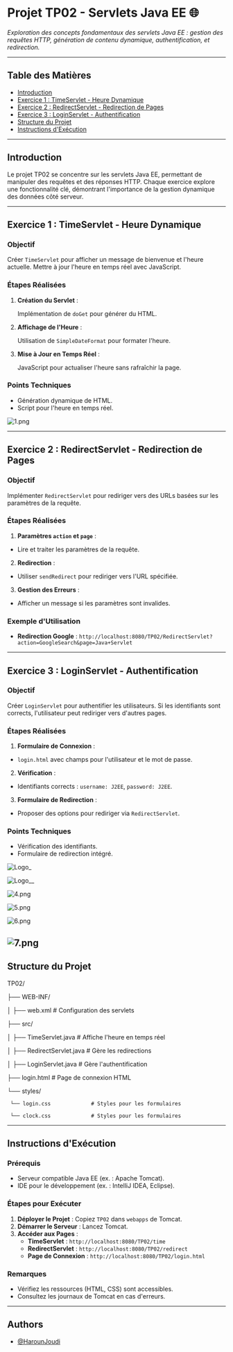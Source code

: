 
# Projet TP02 - Servlets Java EE 🌐


_Exploration des concepts fondamentaux des servlets Java EE : gestion des requêtes HTTP, génération de contenu dynamique, authentification, et redirection._

---

## Table des Matières
- [Introduction](#introduction)
- [Exercice 1 : TimeServlet - Heure Dynamique](#exercice-1-timeservlet)
- [Exercice 2 : RedirectServlet - Redirection de Pages](#exercice-2-redirectservlet)
- [Exercice 3 : LoginServlet - Authentification](#exercice-3-loginservlet)
- [Structure du Projet](#structure-du-projet)
- [Instructions d'Exécution](#instructions-dexécution)

---

## Introduction

Le projet TP02 se concentre sur les servlets Java EE, permettant de manipuler des requêtes et des réponses HTTP. Chaque exercice explore une fonctionnalité clé, démontrant l'importance de la gestion dynamique des données côté serveur.

---

## Exercice 1 : TimeServlet - Heure Dynamique

### Objectif
Créer `TimeServlet` pour afficher un message de bienvenue et l'heure actuelle. Mettre à jour l'heure en temps réel avec JavaScript.

### Étapes Réalisées
1. **Création du Servlet** : 

    Implémentation de `doGet` pour générer du HTML.

2. **Affichage de l'Heure** :

    Utilisation de `SimpleDateFormat` pour formater l'heure.
3. **Mise à Jour en Temps Réel** :

    JavaScript pour actualiser l'heure sans rafraîchir la page.

### Points Techniques
- Génération dynamique de HTML.
- Script pour l'heure en temps réel.



![1.png](https://i.postimg.cc/bJtKH0N5/1.png)


---

## Exercice 2 : RedirectServlet - Redirection de Pages

### Objectif
Implémenter `RedirectServlet` pour rediriger vers des URLs basées sur les paramètres de la requête.

### Étapes Réalisées
   1. **Paramètres `action` et `page`** :
          
   -  Lire et traiter les paramètres de la requête.

   2. **Redirection** :

   -  Utiliser `sendRedirect` pour rediriger vers l'URL spécifiée.

   3. **Gestion des Erreurs** :
   - Afficher un message si les paramètres sont invalides.

### Exemple d'Utilisation
- **Redirection Google** :
`http://localhost:8080/TP02/RedirectServlet?action=GoogleSearch&page=Java+Servlet`

---

## Exercice 3 : LoginServlet - Authentification

### Objectif
Créer `LoginServlet` pour authentifier les utilisateurs. Si les identifiants sont corrects, l'utilisateur peut rediriger vers d'autres pages.

### Étapes Réalisées
1. **Formulaire de Connexion** :
 - `login.html` avec champs pour l'utilisateur et le mot de passe.
2. **Vérification** :
 - Identifiants corrects : `username: J2EE`, `password: J2EE`.
3. **Formulaire de Redirection** :
 - Proposer des options pour rediriger via `RedirectServlet`.

### Points Techniques
- Vérification des identifiants.
- Formulaire de redirection intégré.

![Logo_](https://i.postimg.cc/MZRYxPF4/2.png)


![Logo__](https://i.postimg.cc/qRcgD31m/3.png)


![4.png](https://i.postimg.cc/Z5q7TP3d/4.png)


![5.png](https://i.postimg.cc/6psqKcFH/5.png)


![6.png](https://i.postimg.cc/2jbBf1VS/6.png)


![7.png](https://i.postimg.cc/T2Dh4B4y/7.png)
---

## Structure du Projet

TP02/

├── WEB-INF/

│   ├── web.xml               # Configuration des servlets

├── src/

│   ├── TimeServlet.java      # Affiche l'heure en temps réel

│   ├── RedirectServlet.java  # Gère les redirections

│   ├── LoginServlet.java     # Gère l'authentification

├── login.html                # Page de connexion HTML

└── styles/

     └── login.css             # Styles pour les formulaires

     └── clock.css             # Styles pour les formulaires

---

## Instructions d'Exécution

### Prérequis
- Serveur compatible Java EE (ex. : Apache Tomcat).
- IDE pour le développement (ex. : IntelliJ IDEA, Eclipse).

### Étapes pour Exécuter
1. **Déployer le Projet** : Copiez `TP02` dans `webapps` de Tomcat.
2. **Démarrer le Serveur** : Lancez Tomcat.
3. **Accéder aux Pages** :
   - **TimeServlet** : `http://localhost:8080/TP02/time`
   - **RedirectServlet** : `http://localhost:8080/TP02/redirect`
   - **Page de Connexion** : `http://localhost:8080/TP02/login.html`

### Remarques
- Vérifiez les ressources (HTML, CSS) sont accessibles.
- Consultez les journaux de Tomcat en cas d'erreurs.
---


## Authors

- [@HarounJoudi](https://www.github.com/)

